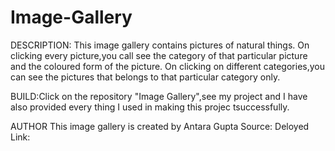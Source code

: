# Image-Gallery

DESCRIPTION: This image gallery contains pictures of natural things. On clicking every picture,you call see the category of that particular picture and the coloured form of the picture. On clicking on different categories,you can see the pictures that belongs to that particular category only.

BUILD:Click on the repository "Image Gallery",see my project and I have also provided every thing I used in making this projec tsuccessfully.

AUTHOR This image gallery  is created by Antara Gupta
Source:
Deloyed Link:
